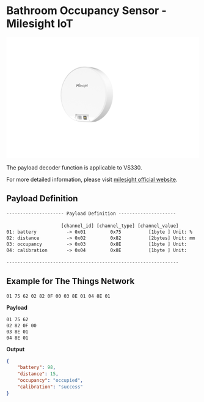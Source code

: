 # Bathroom Occupancy Sensor - Milesight IoT

![VS330](VS330.png)

The payload decoder function is applicable to VS330.

For more detailed information, please visit [milesight official website](https://www.milesight-iot.com).

## Payload Definition

```
--------------------- Payload Definition ---------------------

                    [channel_id] [channel_type] [channel_value]
01: battery           -> 0x01         0x75          [1byte ] Unit: %
02: distance          -> 0x02         0x82          [2bytes] Unit: mm
03: occupancy         -> 0x03         0x8E          [1byte ] Unit: 
04: calibration       -> 0x04         0x8E          [1byte ] Unit:

---------------------------------------------------------------

```

## Example for The Things Network

```
01 75 62 02 82 0F 00 03 8E 01 04 8E 01
```

**Payload**

```
01 75 62 
02 82 0F 00
03 8E 01
04 8E 01
```

**Output**

```json
{
    "battery": 98,
    "distance": 15,
    "occupancy": "occupied",
    "calibration": "success"
}
```
